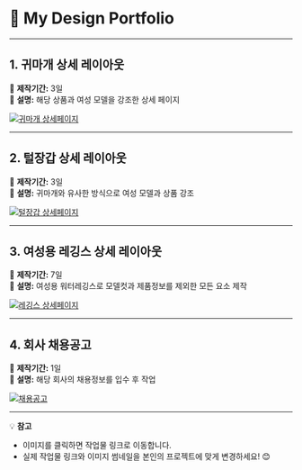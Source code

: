 # 🎨 My Design Portfolio

---

##  1. 귀마개 상세 레이아웃  
📅 **제작기간:** 3일  
📌 **설명:** 해당 상품과 여성 모델을 강조한 상세 페이지  

[![귀마개 상세페이지](https://via.placeholder.com/300x200)](작업물_링크_1)

---

##  2. 털장갑 상세 레이아웃  
📅 **제작기간:** 3일  
📌 **설명:** 귀마개와 유사한 방식으로 여성 모델과 상품 강조  

[![털장갑 상세페이지](https://via.placeholder.com/300x200)](작업물_링크_2)

---

##  3. 여성용 레깅스 상세 레이아웃  
📅 **제작기간:** 7일  
📌 **설명:** 여성용 워터레깅스로 모델컷과 제품정보를 제외한 모든 요소 제작  

[![레깅스 상세페이지](https://via.placeholder.com/300x200)](작업물_링크_3)

---

##  4. 회사 채용공고  
📅 **제작기간:** 1일  
📌 **설명:** 해당 회사의 채용정보를 입수 후 작업  

[![채용공고](https://via.placeholder.com/300x200)](작업물_링크_4)

---

💡 **참고**  
- 이미지를 클릭하면 작업물 링크로 이동합니다.  
- 실제 작업물 링크와 이미지 썸네일을 본인의 프로젝트에 맞게 변경하세요! 😊
